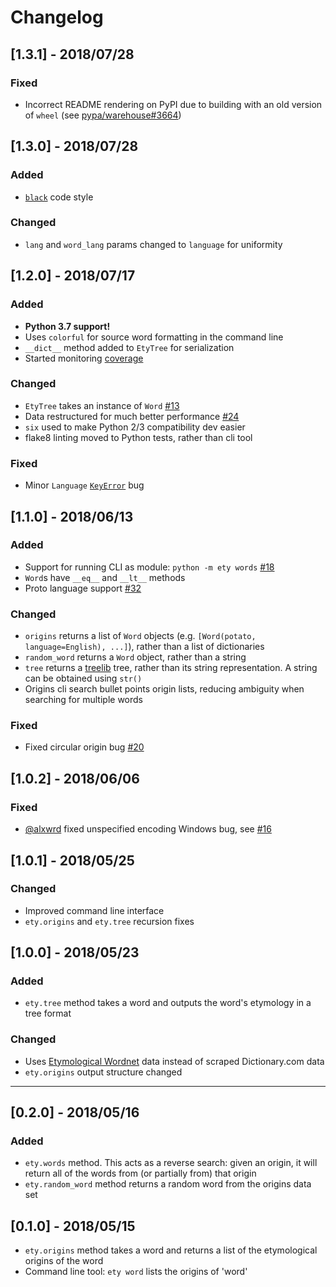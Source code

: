 # Changelog

## [1.3.1] - 2018/07/28

### Fixed

- Incorrect README rendering on PyPI due to building with an old version of `wheel` (see [pypa/warehouse#3664](https://github.com/pypa/warehouse/issues/3664))

## [1.3.0] - 2018/07/28

### Added

- [`black`](https://github.com/ambv/black) code style

### Changed

- `lang` and `word_lang` params changed to `language` for uniformity

## [1.2.0] - 2018/07/17

### Added

- __Python 3.7 support!__
- Uses `colorful` for source word formatting in the command line
- `__dict__` method added to `EtyTree` for serialization
- Started monitoring [coverage](https://codecov.io/gh/jmsv/ety-python)

### Changed

- `EtyTree` takes an instance of `Word` [#13](https://github.com/jmsv/ety-python/issues/13)
- Data restructured for much better performance [#24](https://github.com/jmsv/ety-python/issues/24)
- `six` used to make Python 2/3 compatibility dev easier
- flake8 linting moved to Python tests, rather than cli tool

### Fixed

- Minor `Language` [`KeyError`](https://github.com/jmsv/ety-python/commit/086572f49899f918f395bdb8f867ae6a5702b1c8) bug

## [1.1.0] - 2018/06/13

### Added

- Support for running CLI as module: `python -m ety words` [#18](https://github.com/jmsv/ety-python/pull/18)
- `Word`s have `__eq__` and `__lt__` methods
- Proto language support [#32](https://github.com/jmsv/ety-python/issues/32)

### Changed

- `origins` returns a list of `Word` objects (e.g. `[Word(potato, language=English), ...]`), rather than a list of dictionaries
- `random_word` returns a `Word` object, rather than a string
- `tree` returns a [treelib](https://github.com/caesar0301/treelib) tree, rather than its string representation. A string can be obtained using `str()`
- Origins cli search bullet points origin lists, reducing ambiguity when searching for multiple words

### Fixed

- Fixed circular origin bug [#20](https://github.com/jmsv/ety-python/issues/20)

## [1.0.2] - 2018/06/06

### Fixed

- [@alxwrd](https://github.com/alxwrd) fixed unspecified encoding Windows bug, see [#16](https://github.com/jmsv/ety-python/pull/16)

## [1.0.1] - 2018/05/25

### Changed

- Improved command line interface
- `ety.origins` and `ety.tree` recursion fixes

## [1.0.0] - 2018/05/23

### Added

- `ety.tree` method takes a word and outputs the word's etymology in a tree format

### Changed

- Uses [Etymological Wordnet](http://www1.icsi.berkeley.edu/~demelo/etymwn) data instead of scraped Dictionary.com data
- `ety.origins` output structure changed

---

## [0.2.0] - 2018/05/16

### Added

- `ety.words` method. This acts as a reverse search: given an origin, it will return all of the words from (or partially from) that origin
- `ety.random_word` method returns a random word from the origins data set

## [0.1.0] - 2018/05/15

- `ety.origins` method takes a word and returns a list of the etymological origins of the word
- Command line tool: `ety word` lists the origins of 'word'
